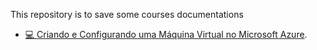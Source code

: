 This repository is to save some courses documentations

- [💻 Criando e Configurando uma Máquina Virtual no Microsoft Azure](./Azure.md).
